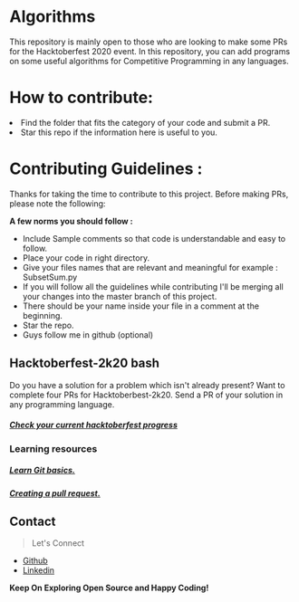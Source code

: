 # Algorithms
This repository is mainly open to those who are looking to make some PRs for the Hacktoberfest 2020 event. In this repository, you can add programs on some useful algorithms for Competitive Programming in any languages.

# How to contribute:
<li>Find the folder that fits the category of your code and submit a PR.</li>
<li>Star this repo if the information here is useful to you.</li>

# Contributing Guidelines :
Thanks for taking the time to contribute to this project. Before making PRs, please note the following:

**A few norms you should follow :**
- Include Sample comments so that code is understandable and easy to follow.
- Place your code in right directory.
- Give your files names that are relevant and meaningful for example : SubsetSum.py
- If you will follow all the guidelines while contributing I'll be merging all your changes into the master branch of this project.
- There should be your name inside your file in a comment at the beginning.
- Star the repo.
- Guys follow me in github (optional)

<h2>Hacktoberfest-2k20 bash</h2>
<p>Do you have a solution for a problem which isn't already present? Want to complete four PRs for Hacktoberbest-2k20. Send a PR of your solution in any programming language.</p>
<h5><a href="https://hacktoberfest.digitalocean.com/">Check your current hacktoberfest progress</a></h5>

<h3>Learning resources</h3>
<h5><a href="https://try.github.io">Learn Git basics.</a></h5>
<h5><a href="https://learn.co/lessons/github-pull-request-basics">Creating a pull request.</a></h5>
 
## Contact

> Let's Connect

- [Github](https://github.com/bijay555)
- [Linkedin](https://www.linkedin.com/in/bijayadhikari)


**Keep On Exploring Open Source and Happy Coding!**


